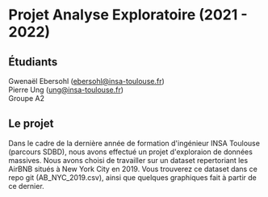 # Projet Analyse Exploratoire (2021 - 2022)

## Étudiants
Gwenaël Ebersohl (ebersohl@insa-toulouse.fr)\
Pierre Ung (ung@insa-toulouse.fr)\
Groupe A2

## Le projet
Dans le cadre de la dernière année de formation d'ingénieur INSA Toulouse (parcours SDBD), nous avons effectué un projet d'exploraion de données massives.
Nous avons choisi de travailler sur un dataset repertoriant les AirBNB situés à New York City en 2019. Vous trouverez ce dataset dans ce repo git (AB_NYC_2019.csv), ainsi que quelques graphiques fait à partir de ce dernier.

